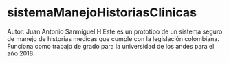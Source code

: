 # sistemaManejoHistoriasClinicas
Autor: Juan Antonio Sanmiguel H
Este es un prototipo de un sistema seguro de manejo de historias medicas que cumple con la legislación colombiana.
Funciona como trabajo de grado para la universidad de los andes para el año 2018.
